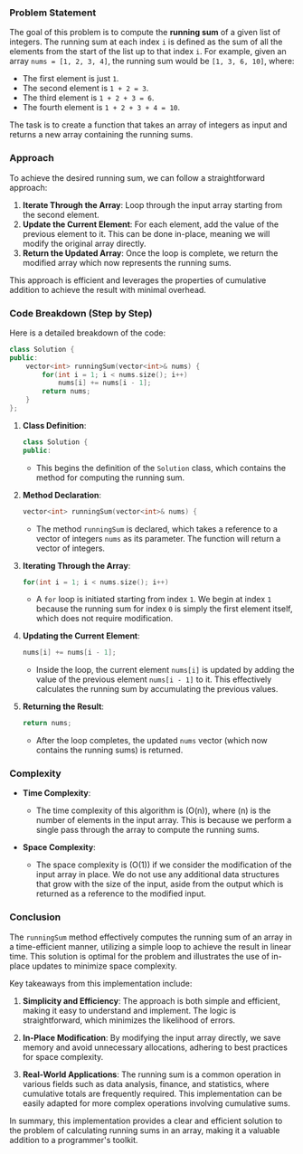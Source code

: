 ### Problem Statement

The goal of this problem is to compute the **running sum** of a given list of integers. The running sum at each index `i` is defined as the sum of all the elements from the start of the list up to that index `i`. For example, given an array `nums = [1, 2, 3, 4]`, the running sum would be `[1, 3, 6, 10]`, where:
- The first element is just `1`.
- The second element is `1 + 2 = 3`.
- The third element is `1 + 2 + 3 = 6`.
- The fourth element is `1 + 2 + 3 + 4 = 10`.

The task is to create a function that takes an array of integers as input and returns a new array containing the running sums.

### Approach

To achieve the desired running sum, we can follow a straightforward approach:
1. **Iterate Through the Array**: Loop through the input array starting from the second element.
2. **Update the Current Element**: For each element, add the value of the previous element to it. This can be done in-place, meaning we will modify the original array directly.
3. **Return the Updated Array**: Once the loop is complete, we return the modified array which now represents the running sums.

This approach is efficient and leverages the properties of cumulative addition to achieve the result with minimal overhead.

### Code Breakdown (Step by Step)

Here is a detailed breakdown of the code:

```cpp
class Solution {
public:
    vector<int> runningSum(vector<int>& nums) {
        for(int i = 1; i < nums.size(); i++)
            nums[i] += nums[i - 1];
        return nums;
    }
};
```

1. **Class Definition**:
   ```cpp
   class Solution {
   public:
   ```
   - This begins the definition of the `Solution` class, which contains the method for computing the running sum.

2. **Method Declaration**:
   ```cpp
   vector<int> runningSum(vector<int>& nums) {
   ```
   - The method `runningSum` is declared, which takes a reference to a vector of integers `nums` as its parameter. The function will return a vector of integers.

3. **Iterating Through the Array**:
   ```cpp
   for(int i = 1; i < nums.size(); i++)
   ```
   - A `for` loop is initiated starting from index `1`. We begin at index `1` because the running sum for index `0` is simply the first element itself, which does not require modification.

4. **Updating the Current Element**:
   ```cpp
   nums[i] += nums[i - 1];
   ```
   - Inside the loop, the current element `nums[i]` is updated by adding the value of the previous element `nums[i - 1]` to it. This effectively calculates the running sum by accumulating the previous values.

5. **Returning the Result**:
   ```cpp
   return nums;
   ```
   - After the loop completes, the updated `nums` vector (which now contains the running sums) is returned.

### Complexity

- **Time Complexity**:
  - The time complexity of this algorithm is \(O(n)\), where \(n\) is the number of elements in the input array. This is because we perform a single pass through the array to compute the running sums.

- **Space Complexity**:
  - The space complexity is \(O(1)\) if we consider the modification of the input array in place. We do not use any additional data structures that grow with the size of the input, aside from the output which is returned as a reference to the modified input.

### Conclusion

The `runningSum` method effectively computes the running sum of an array in a time-efficient manner, utilizing a simple loop to achieve the result in linear time. This solution is optimal for the problem and illustrates the use of in-place updates to minimize space complexity.

Key takeaways from this implementation include:

1. **Simplicity and Efficiency**: The approach is both simple and efficient, making it easy to understand and implement. The logic is straightforward, which minimizes the likelihood of errors.

2. **In-Place Modification**: By modifying the input array directly, we save memory and avoid unnecessary allocations, adhering to best practices for space complexity.

3. **Real-World Applications**: The running sum is a common operation in various fields such as data analysis, finance, and statistics, where cumulative totals are frequently required. This implementation can be easily adapted for more complex operations involving cumulative sums.

In summary, this implementation provides a clear and efficient solution to the problem of calculating running sums in an array, making it a valuable addition to a programmer's toolkit.